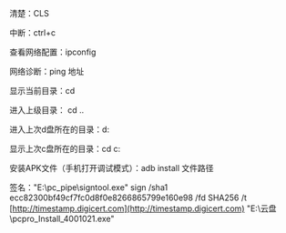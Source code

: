 清楚：CLS

中断：ctrl+c

查看网络配置：ipconfig

网络诊断：ping 地址

显示当前目录：cd

进入上级目录： cd ..

进入上次d盘所在的目录：d:

显示上次c盘所在的目录：cd c:

安装APK文件（手机打开调试模式）：adb install 文件路径

签名："E:\pc_pipe\signtool.exe" sign /sha1 ecc82300bf49cf7fc0d8f0e8266865799e160e98 /fd SHA256 /t [http://timestamp.digicert.com](http://timestamp.digicert.com) "E:\云盘\pcpro_Install_4001021.exe"